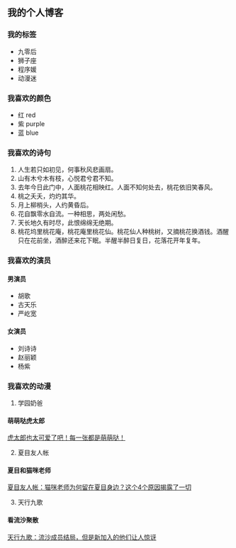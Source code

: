 ## 我的个人博客

### 我的标签
- 九零后
- 狮子座
- 程序媛
- 动漫迷

### 我喜欢的颜色
- 红 red
- 紫 purple
- 蓝 blue

### 我喜欢的诗句
1. 人生若只如初见，何事秋风悲画扇。
2. 山有木兮木有枝，心悦君兮君不知。
3. 去年今日此门中，人面桃花相映红。人面不知何处去，桃花依旧笑春风。
4. 桃之夭夭，灼灼其华。
5. 月上柳梢头，人约黄昏后。
6. 花自飘零水自流。一种相思，两处闲愁。
7. 天长地久有时尽，此恨绵绵无绝期。
8. 桃花坞里桃花庵，桃花庵里桃花仙。桃花仙人种桃树，又摘桃花换酒钱。酒醒只在花前坐，酒醉还来花下眠。半醒半醉日复日，花落花开年复年。

### 我喜欢的演员
#### 男演员
- 胡歌
- 古天乐
- 严屹宽
#### 女演员
- 刘诗诗
- 赵丽颖
- 杨紫

### 我喜欢的动漫
1. 学园奶爸
#### 萌萌哒虎太郎
[虎太郎也太可爱了吧！每一张都是萌萌哒！](https://baijiahao.baidu.com/s?id=1612639267377874343&wfr=spider&for=pc) 

2. 夏目友人帐
#### 夏目和猫咪老师
[夏目友人帐：猫咪老师为何留在夏目身边？这个4个原因揭露了一切](https://baijiahao.baidu.com/s?id=1640351098070087134&wfr=spider&for=pc)

3. 天行九歌
#### 看流沙聚散
[天行九歌：流沙成员结局，但是新加入的他们让人惊讶](https://baijiahao.baidu.com/s?id=1616206479520594168&wfr=spider&for=pc) 
